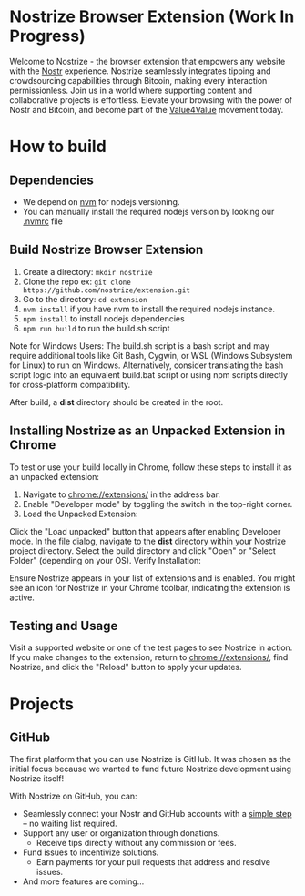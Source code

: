# Nostrize Browser Extension (Work In Progress)

Welcome to Nostrize - the browser extension that empowers any website with the [Nostr](https://github.com/nostr-protocol/nostr) experience. Nostrize seamlessly integrates tipping and crowdsourcing capabilities through Bitcoin, making every interaction permissionless. Join us in a world where supporting content and collaborative projects is effortless. Elevate your browsing with the power of Nostr and Bitcoin, and become part of the [Value4Value](https://value4value.info/) movement today.

# How to build

## Dependencies

* We depend on [nvm](https://github.com/nvm-sh/nvm?tab=readme-ov-file#about) for nodejs versioning. 
* You can manually install the required nodejs version by looking our [.nvmrc](https://github.com/nostrize/extension/blob/main/.nvmrc) file

## Build Nostrize Browser Extension 

1. Create a directory: `mkdir nostrize`
1. Clone the repo ex: `git clone https://github.com/nostrize/extension.git`
1. Go to the directory: `cd extension`
1. `nvm install` if you have nvm to install the required nodejs instance.
1. `npm install` to install nodejs dependencies
1. `npm run build` to run the build.sh script

Note for Windows Users: The build.sh script is a bash script and may require additional tools like Git Bash, Cygwin, or WSL (Windows Subsystem for Linux) to run on Windows. Alternatively, consider translating the bash script logic into an equivalent build.bat script or using npm scripts directly for cross-platform compatibility.

After build, a **dist** directory should be created in the root.

## Installing Nostrize as an Unpacked Extension in Chrome

To test or use your build locally in Chrome, follow these steps to install it as an unpacked extension:

1. Navigate to [chrome://extensions/](chrome://extensions/) in the address bar.
1. Enable "Developer mode" by toggling the switch in the top-right corner.
1. Load the Unpacked Extension:

Click the "Load unpacked" button that appears after enabling Developer mode.
In the file dialog, navigate to the **dist** directory within your Nostrize project directory.
Select the build directory and click "Open" or "Select Folder" (depending on your OS).
Verify Installation:

Ensure Nostrize appears in your list of extensions and is enabled.
You might see an icon for Nostrize in your Chrome toolbar, indicating the extension is active.

## Testing and Usage

Visit a supported website or one of the test pages to see Nostrize in action.
If you make changes to the extension, return to [chrome://extensions/](chrome://extensions/), find Nostrize, and click the "Reload" button to apply your updates.

# Projects

## GitHub

The first platform that you can use Nostrize is GitHub. It was chosen as the initial focus because we wanted to fund future Nostrize development using Nostrize itself!

With Nostrize on GitHub, you can:

* Seamlessly connect your Nostr and GitHub accounts with a [simple step](https://github.com/nostrize/github-connect) – no waiting list required.
* Support any user or organization through donations.
  * Receive tips directly without any commission or fees.
* Fund issues to incentivize solutions.
  * Earn payments for your pull requests that address and resolve issues.
* And more features are coming...